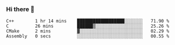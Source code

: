 ### Hi there 👋
<!--START_SECTION:waka-->

```text
C++        1 hr 14 mins    ██████████████████░░░░░░░   71.90 %
C          26 mins         ██████▒░░░░░░░░░░░░░░░░░░   25.26 %
CMake      2 mins          ▓░░░░░░░░░░░░░░░░░░░░░░░░   02.29 %
Assembly   0 secs          ░░░░░░░░░░░░░░░░░░░░░░░░░   00.55 %
```

<!--END_SECTION:waka-->

<!--
**jerome-cmd/jerome-cmd** is a ✨ _special_ ✨ repository because its `README.md` (this file) appears on your GitHub profile.

Here are some ideas to get you started:

- 🔭 I’m currently working on ...
- 🌱 I’m currently learning ...
- 👯 I’m looking to collaborate on ...
- 🤔 I’m looking for help with ...
- 💬 Ask me about ...
- 📫 How to reach me: ...
- 😄 Pronouns: ...
- ⚡ Fun fact: ...
-->
